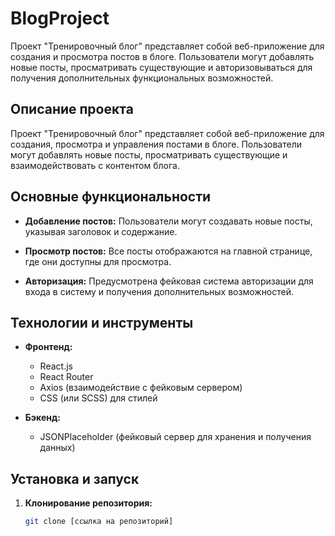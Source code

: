 # BlogProject
Проект "Тренировочный блог" представляет собой веб-приложение для создания и просмотра постов в блоге. Пользователи могут добавлять новые посты, просматривать существующие и авторизовываться для получения дополнительных функциональных возможностей.

## Описание проекта

Проект "Тренировочный блог" представляет собой веб-приложение для создания, просмотра и управления постами в блоге. Пользователи могут добавлять новые посты, просматривать существующие и взаимодействовать с контентом блога.

## Основные функциональности

- **Добавление постов:**
  Пользователи могут создавать новые посты, указывая заголовок и содержание.

- **Просмотр постов:**
  Все посты отображаются на главной странице, где они доступны для просмотра.

- **Авторизация:**
  Предусмотрена фейковая система авторизации для входа в систему и получения дополнительных возможностей.

## Технологии и инструменты

- **Фронтенд:**
  - React.js
  - React Router
  - Axios (взаимодействие с фейковым сервером)
  - CSS (или SCSS) для стилей

- **Бэкенд:**
  - JSONPlaceholder (фейковый сервер для хранения и получения данных)

## Установка и запуск

1. **Клонирование репозитория:**
   ```bash
   git clone [ссылка на репозиторий]

